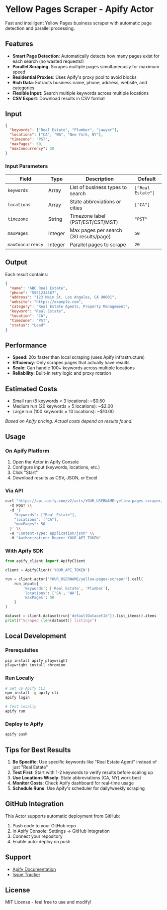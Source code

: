 # Yellow Pages Scraper - Apify Actor

Fast and intelligent Yellow Pages business scraper with automatic page detection and parallel processing.

## Features

- **Smart Page Detection**: Automatically detects how many pages exist for each search (no wasted requests!)
- **Parallel Scraping**: Scrapes multiple pages simultaneously for maximum speed
- **Residential Proxies**: Uses Apify's proxy pool to avoid blocks
- **Rich Data**: Extracts business name, phone, address, website, and categories
- **Flexible Input**: Search multiple keywords across multiple locations
- **CSV Export**: Download results in CSV format

## Input

```json
{
  "keywords": ["Real Estate", "Plumber", "Lawyer"],
  "locations": ["CA", "WA", "New York, NY"],
  "timezone": "PST",
  "maxPages": 50,
  "maxConcurrency": 20
}
```

### Input Parameters

| Field | Type | Description | Default |
|-------|------|-------------|---------|
| `keywords` | Array | List of business types to search | `["Real Estate"]` |
| `locations` | Array | State abbreviations or cities | `["CA"]` |
| `timezone` | String | Timezone label (PST/EST/CST/MST) | `"PST"` |
| `maxPages` | Integer | Max pages per search (30 results/page) | `50` |
| `maxConcurrency` | Integer | Parallel pages to scrape | `20` |

## Output

Each result contains:

```json
{
  "name": "ABC Real Estate",
  "phone": "5551234567",
  "address": "123 Main St, Los Angeles, CA 90001",
  "website": "https://example.com",
  "category": "Real Estate Agents, Property Management",
  "keyword": "Real Estate",
  "location": "CA",
  "timezone": "PST",
  "status": "Lead"
}
```

## Performance

- **Speed**: 20x faster than local scraping (uses Apify infrastructure)
- **Efficiency**: Only scrapes pages that actually have results
- **Scale**: Can handle 100+ keywords across multiple locations
- **Reliability**: Built-in retry logic and proxy rotation

## Estimated Costs

- Small run (5 keywords × 3 locations): ~$0.50
- Medium run (20 keywords × 5 locations): ~$2.00
- Large run (100 keywords × 10 locations): ~$10.00

*Based on Apify pricing. Actual costs depend on results found.*

## Usage

### On Apify Platform

1. Open the Actor in Apify Console
2. Configure input (keywords, locations, etc.)
3. Click "Start"
4. Download results as CSV, JSON, or Excel

### Via API

```bash
curl "https://api.apify.com/v2/acts/YOUR_USERNAME~yellow-pages-scraper/runs" \\
  -X POST \\
  -d '{
    "keywords": ["Real Estate"],
    "locations": ["CA"],
    "maxPages": 50
  }' \\
  -H "Content-Type: application/json" \\
  -H "Authorization: Bearer YOUR_API_TOKEN"
```

### With Apify SDK

```python
from apify_client import ApifyClient

client = ApifyClient('YOUR_API_TOKEN')

run = client.actor('YOUR_USERNAME/yellow-pages-scraper').call(
    run_input={
        'keywords': ['Real Estate', 'Plumber'],
        'locations': ['CA', 'WA'],
        'maxPages': 50
    }
)

dataset = client.dataset(run['defaultDatasetId']).list_items().items
print(f"Scraped {len(dataset)} listings")
```

## Local Development

### Prerequisites

```bash
pip install apify playwright
playwright install chromium
```

### Run Locally

```bash
# Set up Apify CLI
npm install -g apify-cli
apify login

# Test locally
apify run
```

### Deploy to Apify

```bash
apify push
```

## Tips for Best Results

1. **Be Specific**: Use specific keywords like "Real Estate Agent" instead of just "Real Estate"
2. **Test First**: Start with 1-2 keywords to verify results before scaling up
3. **Use Locations Wisely**: State abbreviations (CA, NY) work best
4. **Monitor Costs**: Check Apify dashboard for real-time usage
5. **Schedule Runs**: Use Apify's scheduler for daily/weekly scraping

## GitHub Integration

This Actor supports automatic deployment from GitHub:

1. Push code to your GitHub repo
2. In Apify Console: Settings → GitHub Integration
3. Connect your repository
4. Enable auto-deploy on push

## Support

- [Apify Documentation](https://docs.apify.com/)
- [Issue Tracker](https://github.com/CachoMX/apify-yellowpages-scrapper/issues)

## License

MIT License - feel free to use and modify!
